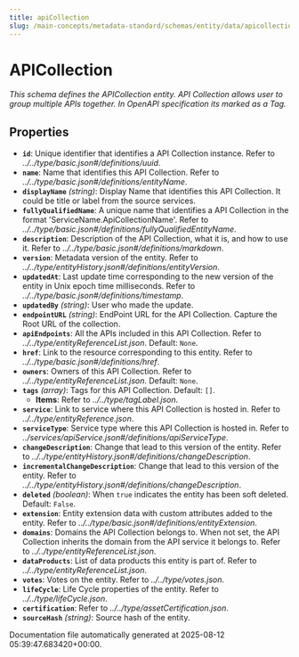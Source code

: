 ```yaml
---
title: apiCollection
slug: /main-concepts/metadata-standard/schemas/entity/data/apicollection
---
```


# APICollection

*This schema defines the APICollection entity. API Collection allows user to group multiple APIs together. In OpenAPI specification its marked as a Tag.*

## Properties

- **`id`**: Unique identifier that identifies a API Collection instance. Refer to *../../type/basic.json#/definitions/uuid*.
- **`name`**: Name that identifies this API Collection. Refer to *../../type/basic.json#/definitions/entityName*.
- **`displayName`** *(string)*: Display Name that identifies this API Collection. It could be title or label from the source services.
- **`fullyQualifiedName`**: A unique name that identifies a API Collection in the format 'ServiceName.ApiCollectionName'. Refer to *../../type/basic.json#/definitions/fullyQualifiedEntityName*.
- **`description`**: Description of the API Collection, what it is, and how to use it. Refer to *../../type/basic.json#/definitions/markdown*.
- **`version`**: Metadata version of the entity. Refer to *../../type/entityHistory.json#/definitions/entityVersion*.
- **`updatedAt`**: Last update time corresponding to the new version of the entity in Unix epoch time milliseconds. Refer to *../../type/basic.json#/definitions/timestamp*.
- **`updatedBy`** *(string)*: User who made the update.
- **`endpointURL`** *(string)*: EndPoint URL for the API Collection. Capture the Root URL of the collection.
- **`apiEndpoints`**: All the APIs included in this API Collection. Refer to *../../type/entityReferenceList.json*. Default: `None`.
- **`href`**: Link to the resource corresponding to this entity. Refer to *../../type/basic.json#/definitions/href*.
- **`owners`**: Owners of this API Collection. Refer to *../../type/entityReferenceList.json*. Default: `None`.
- **`tags`** *(array)*: Tags for this API Collection. Default: `[]`.
  - **Items**: Refer to *../../type/tagLabel.json*.
- **`service`**: Link to service where this API Collection is hosted in. Refer to *../../type/entityReference.json*.
- **`serviceType`**: Service type where this API Collection is hosted in. Refer to *../services/apiService.json#/definitions/apiServiceType*.
- **`changeDescription`**: Change that lead to this version of the entity. Refer to *../../type/entityHistory.json#/definitions/changeDescription*.
- **`incrementalChangeDescription`**: Change that lead to this version of the entity. Refer to *../../type/entityHistory.json#/definitions/changeDescription*.
- **`deleted`** *(boolean)*: When `true` indicates the entity has been soft deleted. Default: `False`.
- **`extension`**: Entity extension data with custom attributes added to the entity. Refer to *../../type/basic.json#/definitions/entityExtension*.
- **`domains`**: Domains the API Collection belongs to. When not set, the API Collection inherits the domain from the API service it belongs to. Refer to *../../type/entityReferenceList.json*.
- **`dataProducts`**: List of data products this entity is part of. Refer to *../../type/entityReferenceList.json*.
- **`votes`**: Votes on the entity. Refer to *../../type/votes.json*.
- **`lifeCycle`**: Life Cycle properties of the entity. Refer to *../../type/lifeCycle.json*.
- **`certification`**: Refer to *../../type/assetCertification.json*.
- **`sourceHash`** *(string)*: Source hash of the entity.


Documentation file automatically generated at 2025-08-12 05:39:47.683420+00:00.
